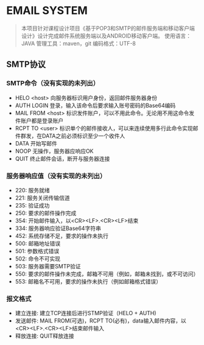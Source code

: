 # EMAIL SYSTEM

> 本项目针对课程设计项目《基于POP3和SMTP的邮件服务端和移动客户端设计》设计完成邮件系统服务端以及ANDROID移动客户端。
> 使用语言：JAVA
> 管理工具：maven，git
> 编码格式：UTF-8

## SMTP协议

### SMTP命令（没有实现的未列出）

* HELO \<host> 向服务器标识用户身份，返回邮件服务器身份
* AUTH LOGIN 登录，输入该命令后要求输入账号密码的Base64编码
* MAIL FROM \<host> 标识发件账户，可以不用此命令。无论用不用这命令发件账户都是登录账户
* RCPT TO \<user> 标识单个的邮件接收人，可以来连续使用多行此命令实现邮件群发，在DATA之前必须标识至少一个收件人
* DATA 开始写邮件
* NOOP 无操作，服务器应响应OK
* QUIT 终止邮件会话，断开与服务器连接

### 服务器响应值（没有实现的未列出）

* 220: 服务就绪
* 221: 服务关闭传输信道
* 235: 验证成功
* 250: 要求的邮件操作完成
* 354: 开始邮件输入，以\<CR>\<LF>.\<CR>\<LF>结束
* 334: 服务器响应验证Base64字符串
* 452: 系统存储不足，要求的操作未执行
* 500: 邮箱地址错误
* 501: 参数格式错误
* 502: 命令不可实现
* 503: 服务器需要SMTP验证
* 550: 要求的邮件操作未完成，邮箱不可用（例如，邮箱未找到，或不可访问）
* 553: 邮箱名不可用，要求的操作未执行（例如邮箱格式错误）

### 报文格式

* 建立连接: 建立TCP连接后进行STMP验证（HELO + AUTH)
* 发送邮件: MAIL FROM(可选)，RCPT TO(必有)，data输入邮件内容，以\<CR>\<LF>.\<CR>\<LF>结束邮件输入
* 释放连接: QUIT释放连接